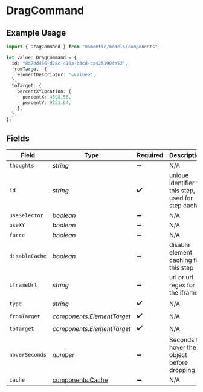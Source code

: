 # DragCommand

## Example Usage

```typescript
import { DragCommand } from "momentic/models/components";

let value: DragCommand = {
  id: "8a7bd466-d28c-410a-b3cd-ca4251904e52",
  fromTarget: {
    elementDescriptor: "<value>",
  },
  toTarget: {
    percentXYLocation: {
      percentX: 4598.56,
      percentY: 9251.64,
    },
  },
};
```

## Fields

| Field                                                | Type                                                 | Required                                             | Description                                          |
| ---------------------------------------------------- | ---------------------------------------------------- | ---------------------------------------------------- | ---------------------------------------------------- |
| `thoughts`                                           | *string*                                             | :heavy_minus_sign:                                   | N/A                                                  |
| `id`                                                 | *string*                                             | :heavy_check_mark:                                   | unique identifier to this step, used for step cache  |
| `useSelector`                                        | *boolean*                                            | :heavy_minus_sign:                                   | N/A                                                  |
| `useXY`                                              | *boolean*                                            | :heavy_minus_sign:                                   | N/A                                                  |
| `force`                                              | *boolean*                                            | :heavy_minus_sign:                                   | N/A                                                  |
| `disableCache`                                       | *boolean*                                            | :heavy_minus_sign:                                   | disable element caching for this step                |
| `iframeUrl`                                          | *string*                                             | :heavy_minus_sign:                                   | url or url regex for the iframe                      |
| `type`                                               | *string*                                             | :heavy_check_mark:                                   | N/A                                                  |
| `fromTarget`                                         | *components.ElementTarget*                           | :heavy_check_mark:                                   | N/A                                                  |
| `toTarget`                                           | *components.ElementTarget*                           | :heavy_check_mark:                                   | N/A                                                  |
| `hoverSeconds`                                       | *number*                                             | :heavy_minus_sign:                                   | Seconds to hover the object before dropping          |
| `cache`                                              | [components.Cache](../../models/components/cache.md) | :heavy_minus_sign:                                   | N/A                                                  |